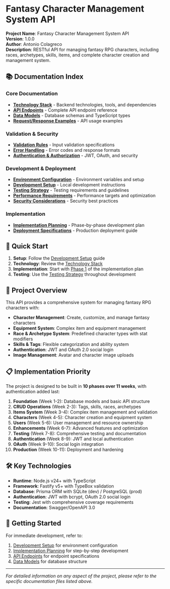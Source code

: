 # Fantasy Character Management System API

**Project Name**: Fantasy Character Management System API  
**Version**: 1.0.0  
**Author**: Antonio Colagreco  
**Description**: RESTful API for managing fantasy RPG characters, including races, archetypes, skills, items, and complete character creation and management system.

## 📚 Documentation Index

### Core Documentation

- **[Technology Stack](./docs/01-technology-stack.md)** - Backend technologies, tools, and dependencies
- **[API Endpoints](./docs/02-api-endpoints.md)** - Complete API endpoint reference
- **[Data Models](./docs/03-data-models.md)** - Database schemas and TypeScript types
- **[Request/Response Examples](./docs/04-request-response-examples.md)** - API usage examples

### Validation & Security

- **[Validation Rules](./docs/05-validation-rules.md)** - Input validation specifications
- **[Error Handling](./docs/06-error-handling.md)** - Error codes and response formats
- **[Authentication & Authorization](./docs/07-authentication-authorization.md)** - JWT, OAuth, and security

### Development & Deployment

- **[Environment Configuration](./docs/08-environment-configuration.md)** - Environment variables and setup
- **[Development Setup](./docs/09-development-setup.md)** - Local development instructions
- **[Testing Strategy](./docs/10-testing-strategy.md)** - Testing requirements and guidelines
- **[Performance Requirements](./docs/11-performance-requirements.md)** - Performance targets and optimization
- **[Security Considerations](./docs/12-security-considerations.md)** - Security best practices

### Implementation

- **[Implementation Planning](./docs/13-implementation-planning.md)** - Phase-by-phase development plan
- **[Deployment Specifications](./docs/14-deployment-specifications.md)** - Production deployment guide

## 🚀 Quick Start

1. **Setup**: Follow the [Development Setup](./docs/09-development-setup.md) guide
2. **Technology**: Review the [Technology Stack](./docs/01-technology-stack.md)
3. **Implementation**: Start with [Phase 1](./docs/13-implementation-planning.md#phase-1-foundation--core-models-week-1-2) of the implementation plan
4. **Testing**: Use the [Testing Strategy](./docs/10-testing-strategy.md) throughout development

## 🎯 Project Overview

This API provides a comprehensive system for managing fantasy RPG characters with:

- **Character Management**: Create, customize, and manage fantasy characters
- **Equipment System**: Complex item and equipment management
- **Race & Archetype System**: Predefined character types with stat modifiers
- **Skills & Tags**: Flexible categorization and ability system
- **Authentication**: JWT and OAuth 2.0 social login
- **Image Management**: Avatar and character image uploads

## 📋 Implementation Priority

The project is designed to be built in **10 phases over 11 weeks**, with authentication added last:

1. **Foundation** (Week 1-2): Database models and basic API structure
2. **CRUD Operations** (Week 2-3): Tags, skills, races, archetypes
3. **Items System** (Week 3-4): Complex item management and validation
4. **Characters** (Week 4-5): Character creation and equipment system
5. **Users** (Week 5-6): User management and resource ownership
6. **Enhancements** (Week 6-7): Advanced features and optimization
7. **Testing** (Week 7-8): Comprehensive testing and documentation
8. **Authentication** (Week 8-9): JWT and local authentication
9. **OAuth** (Week 9-10): Social login integration
10. **Production** (Week 10-11): Deployment and hardening

## 🛠️ Key Technologies

- **Runtime**: Node.js v24+ with TypeScript
- **Framework**: Fastify v5+ with TypeBox validation
- **Database**: Prisma ORM with SQLite (dev) / PostgreSQL (prod)
- **Authentication**: JWT with bcrypt, OAuth 2.0 social login
- **Testing**: Jest with comprehensive coverage requirements
- **Documentation**: Swagger/OpenAPI 3.0

## 📖 Getting Started

For immediate development, refer to:

1. [Development Setup](./docs/09-development-setup.md) for environment configuration
2. [Implementation Planning](./docs/13-implementation-planning.md) for step-by-step development
3. [API Endpoints](./docs/02-api-endpoints.md) for endpoint specifications
4. [Data Models](./docs/03-data-models.md) for database structure

---

*For detailed information on any aspect of the project, please refer to the specific documentation files listed above.*
